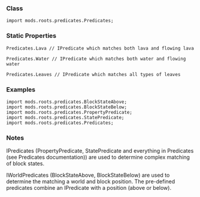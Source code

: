 
### Class

```zenscript
import mods.roots.predicates.Predicates;
```

### Static Properties

```zenscript
Predicates.Lava // IPredicate which matches both lava and flowing lava

Predicates.Water // IPredicate which matches both water and flowing water

Predicates.Leaves // IPredicate which matches all types of leaves

```
### Examples

```zenscript
import mods.roots.predicates.BlockStateAbove;
import mods.roots.predicates.BlockStateBelow;
import mods.roots.predicates.PropertyPredicate;
import mods.roots.predicates.StatePredicate;
import mods.roots.predicates.Predicates;
```

### Notes

IPredicates (PropertyPredicate, StatePredicate and everything in Predicates (see Predicates documentation)) are used to determine complex matching of block states.

IWorldPredicates (BlockStateAbove, BlockStateBelow) are used to determine the matching a world and block position. The pre-defined predicates combine an IPredicate with a position (above or below).
